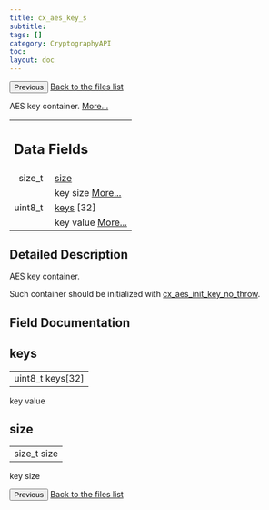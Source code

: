 ```yaml
---
title: cx_aes_key_s
subtitle:
tags: []
category: CryptographyAPI
toc:
layout: doc
---
```


<button class="uk-button uk-button-default uk-button-small uk-margin-medium-top" onclick="history.back()">Previous</button>
<a class="uk-button uk-button-default uk-button-small uk-margin-medium-top crypto-button" href="../../crypto-api/files">Back to the files list</a>


<p>AES key container.  
 <a href="../cx__aes__key__s#details">More...</a></p>
<table class="memberdecls">
<tr class="heading"><td colspan="4"><h2 class="groupheader"><a name="pub-attribs"></a>
Data Fields</h2></td></tr>
<tr class="memitem:a854352f53b148adc24983a58a1866d66"><td class="memItemLeft" align="right" valign="top">size_t&#160;</td><td colspan="3" class="memItemRight" valign="bottom"><a class="el" href="../cx__aes__key__s#a854352f53b148adc24983a58a1866d66">size</a></td></tr>
<tr class="memdesc:a854352f53b148adc24983a58a1866d66"><td class="mdescLeft">&#160;</td><td colspan="3" class="mdescRight">key size  <a href="#a854352f53b148adc24983a58a1866d66">More...</a><br /></td></tr>
<tr class="memitem:a82b87a34803cd38cb207ff66c6494acd"><td class="memItemLeft" align="right" valign="top">uint8_t&#160;</td><td colspan="3" class="memItemRight" valign="bottom"><a class="el" href="../cx__aes__key__s#a82b87a34803cd38cb207ff66c6494acd">keys</a> [32]</td></tr>
<tr class="memdesc:a82b87a34803cd38cb207ff66c6494acd"><td class="mdescLeft">&#160;</td><td colspan="3" class="mdescRight">key value  <a href="#a82b87a34803cd38cb207ff66c6494acd">More...</a><br /></td></tr>
</table>
<a name="details" id="details"></a>

## Detailed Description

<div class="textblock"><p>AES key container. </p>
<p>Such container should be initialized with <a class="el" href="../lcx__aes_8h#a159ceb54e8b22a467a4f643474f85356" title="Initialize an AES Key. ">cx_aes_init_key_no_throw</a>. </p>
</div><h2 class="groupheader">Field Documentation</h2>
<a id="a82b87a34803cd38cb207ff66c6494acd"></a>
<h2 class="memtitle">keys</h2>

<div class="memitem">
<div class="memproto">
      <table class="memname">
        <tr>
          <td class="memname">uint8_t keys[32]</td>
        </tr>
      </table>
</div><div class="memdoc">

<p>key value </p>

</div>
</div>
<a id="a854352f53b148adc24983a58a1866d66"></a>
<h2 class="memtitle">size</h2>

<div class="memitem">
<div class="memproto">
      <table class="memname">
        <tr>
          <td class="memname">size_t size</td>
        </tr>
      </table>
</div><div class="memdoc">

<p>key size </p>

</div>
</div>
<button class="uk-button uk-button-default uk-button-small uk-margin-medium-top" onclick="history.back()">Previous</button>
<a class="uk-button uk-button-default uk-button-small uk-margin-medium-top crypto-button" href="../../crypto-api/files">Back to the files list</a>

